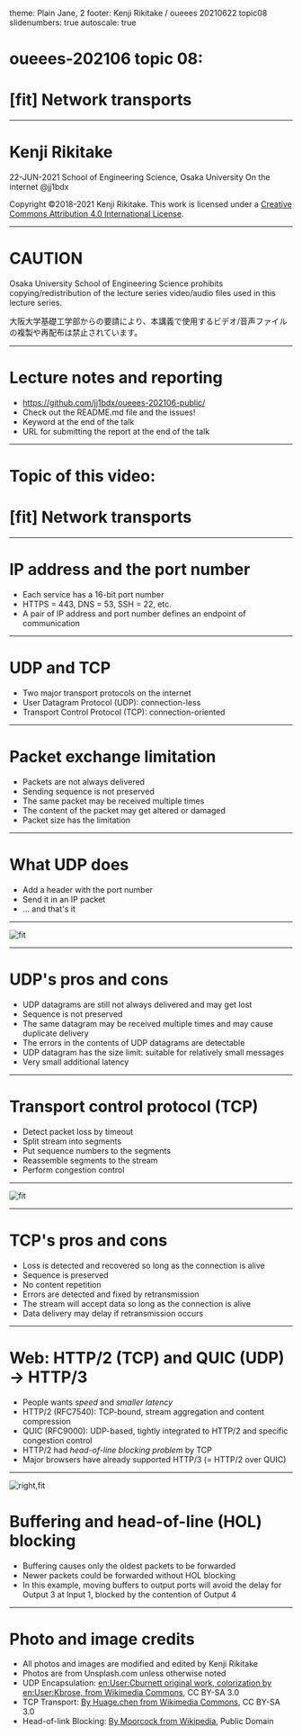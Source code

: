 theme: Plain Jane, 2
footer: Kenji Rikitake / oueees 20210622 topic08
slidenumbers: true
autoscale: true

# oueees-202106 topic 08:
# [fit] Network transports

<!-- Use Deckset 2.0, 16:9 aspect ratio -->

---

# Kenji Rikitake

22-JUN-2021
School of Engineering Science, Osaka University
On the internet
@jj1bdx

Copyright ©2018-2021 Kenji Rikitake.
This work is licensed under a [Creative Commons Attribution 4.0 International License](https://creativecommons.org/licenses/by/4.0/).

---

# CAUTION

Osaka University School of Engineering Science prohibits copying/redistribution of the lecture series video/audio files used in this lecture series.

大阪大学基礎工学部からの要請により、本講義で使用するビデオ/音声ファイルの複製や再配布は禁止されています。

---

# Lecture notes and reporting

* <https://github.com/jj1bdx/oueees-202106-public/>
* Check out the README.md file and the issues!
* Keyword at the end of the talk
* URL for submitting the report at the end of the talk

---

# Topic of this video:
# [fit] Network transports

---

# IP address and the port number

* Each service has a 16-bit port number
* HTTPS = 443, DNS = 53, SSH = 22, etc.
* A pair of IP address and port number defines an endpoint of communication

---

# UDP and TCP

* Two major transport protocols on the internet
* User Datagram Protocol (UDP): connection-less
* Transport Control Protocol (TCP): connection-oriented

---

# Packet exchange limitation

* Packets are not always delivered
* Sending sequence is not preserved
* The same packet may be received multiple times
* The content of the packet may get altered or damaged
* Packet size has the limitation

---

# What UDP does

* Add a header with the port number
* Send it in an IP packet
* ... and that's it

---

![fit](1280px-UDP_encapsulation.svg.jpg)

---

# UDP's pros and cons

* UDP datagrams are still not always delivered and may get lost
* Sequence is not preserved
* The same datagram may be received multiple times and may cause duplicate delivery
* The errors in the contents of UDP datagrams are detectable
* UDP datagram has the size limit: suitable for relatively small messages
* Very small additional latency

---

# Transport control protocol (TCP)

* Detect packet loss by timeout
* Split stream into segments
* Put sequence numbers to the segments
* Reassemble segments to the stream
* Perform congestion control

---

![fit](Tcp_transport_example.gif)

---

# TCP's pros and cons

* Loss is detected and recovered so long as the connection is alive
* Sequence is preserved
* No content repetition
* Errors are detected and fixed by retransmission
* The stream will accept data so long as the connection is alive
* Data delivery may delay if retransmission occurs

---

# Web: HTTP/2 (TCP) and QUIC (UDP) -> HTTP/3

* People wants *speed* and *smaller latency*
* HTTP/2 (RFC7540): TCP-bound, stream aggregation and content compression
* QUIC (RFC9000): UDP-based, tightly integrated to HTTP/2 and specific congestion control
* HTTP/2 had *head-of-line blocking problem* by TCP
* Major browsers have already supported HTTP/3 (= HTTP/2 over QUIC)

---

![right,fit](HOL_blocking.png)

# Buffering and head-of-line (HOL) blocking

* Buffering causes only the oldest packets to be forwarded
* Newer packets could be forwarded without HOL blocking
* In this example, moving buffers to output ports will avoid the delay for Output 3 at Input 1, blocked by the contention of Output 4

---

# Photo and image credits

* All photos and images are modified and edited by Kenji Rikitake
* Photos are from Unsplash.com unless otherwise noted
* UDP Encapsulation: [en:User:Cburnett original work, colorization by en:User:Kbrose, from Wikimedia Commons](https://commons.wikimedia.org/wiki/File:UDP_encapsulation.svg), CC BY-SA 3.0
* TCP Transport: [By Huage.chen from Wikimedia Commons](https://commons.wikimedia.org/wiki/File:Tcp_transport_example.gif), CC BY-SA 3.0
* Head-of-link Blocking: [By Moorcock from Wikipedia](https://en.wikipedia.org/wiki/File:HOL_blocking.png), Public Domain

<!-- Photo and image credits here -->

<!--
Local Variables:
mode: markdown
coding: utf-8
End:
-->
